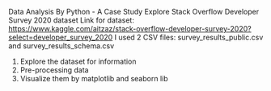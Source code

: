Data Analysis By Python - A Case Study
Explore Stack Overflow Developer Survey 2020 dataset
Link for dataset: https://www.kaggle.com/aitzaz/stack-overflow-developer-survey-2020?select=developer_survey_2020
I used 2 CSV files: survey_results_public.csv and survey_results_schema.csv

  1. Explore the dataset for information
  2. Pre-processing data
  3. Visualize them by matplotlib and seaborn lib
